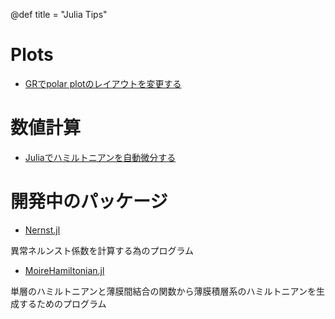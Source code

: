 @def title = "Julia Tips"

# Plots
- [GRでpolar plotのレイアウトを変更する](/JuliaTips/20210904/)

# 数値計算
- [Juliaでハミルトニアンを自動微分する](/JuliaTips/20210907/)

# 開発中のパッケージ
- [Nernst.jl](https://github.com/MaoYoshii/MoireHamiltonian.jl)

 異常ネルンスト係数を計算する為のプログラム
- [MoireHamiltonian.jl](https://github.com/MaoYoshii/Nernst.jl)

単層のハミルトニアンと薄膜間結合の関数から薄膜積層系のハミルトニアンを生成するためのプログラム